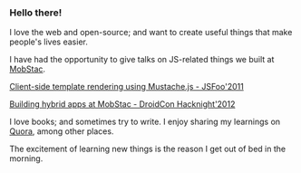 ### Hello there!

I love the web and open-source; and want to create useful things that make people's lives easier.

I have had the opportunity to give talks on JS-related things we built at [MobStac](http://mobstac.com).

[Client-side template rendering using Mustache.js - JSFoo'2011](http://youtu.be/F5tG1pZ-g7g)

[Building hybrid apps at MobStac - DroidCon Hacknight'2012](http://youtu.be/oYiSuxPpJTg)

I love books; and sometimes try to write. I enjoy sharing my learnings on [Quora](http://quora.com/Bhashkar-Sharma), among other places.

The excitement of learning new things is the reason I get out of bed in the morning.